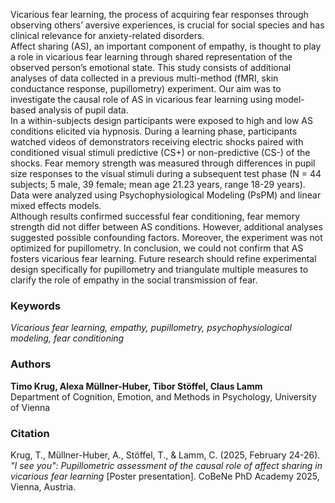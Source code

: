 Vicarious fear learning, the process of acquiring fear responses through observing others’ aversive experiences, is crucial for social species and has clinical relevance for anxiety-related disorders.  
Affect sharing (AS), an important component of empathy, is thought to play a role in vicarious fear learning through shared representation of the observed person’s emotional state.  This study consists of additional analyses of data collected in a previous multi-method (fMRI, skin conductance response, pupillometry) experiment. Our aim was to investigate the causal role of AS in vicarious fear learning using model-based analysis of pupil data.  
In a within-subjects design participants were exposed to high and low AS conditions elicited via hypnosis. During a learning phase, participants watched videos of demonstrators receiving electric shocks paired with conditioned visual stimuli predictive (CS+) or non-predictive (CS-) of the shocks. Fear memory strength was measured through differences in pupil size responses to the visual stimuli during a subsequent test phase (N = 44 subjects; 5 male, 39 female; mean age 21.23 years, range 18-29 years). Data were analyzed using Psychophysiological Modeling (PsPM) and linear mixed effects models.  
Although results confirmed successful fear conditioning, fear memory strength did not differ between AS conditions. However, additional analyses suggested possible confounding factors. Moreover, the experiment was not optimized for pupillometry. In conclusion, we could not confirm that AS fosters vicarious fear learning. Future research should refine experimental design specifically for pupillometry and triangulate multiple measures to clarify the role of empathy in the social transmission of fear.

### Keywords

*Vicarious fear learning, empathy, pupillometry, psychophysiological modeling, fear conditioning* 

### Authors

**Timo Krug, Alexa Müllner-Huber, Tibor Stöffel, Claus Lamm**   
Department of Cognition, Emotion, and Methods in Psychology, University of Vienna

### Citation

Krug, T., Müllner-Huber, A., Stöffel, T., & Lamm, C. (2025, February 24-26). *"I see you": Pupillometric assessment of the causal role of affect sharing in vicarious fear learning* [Poster presentation]. CoBeNe PhD Academy 2025, Vienna, Austria.

